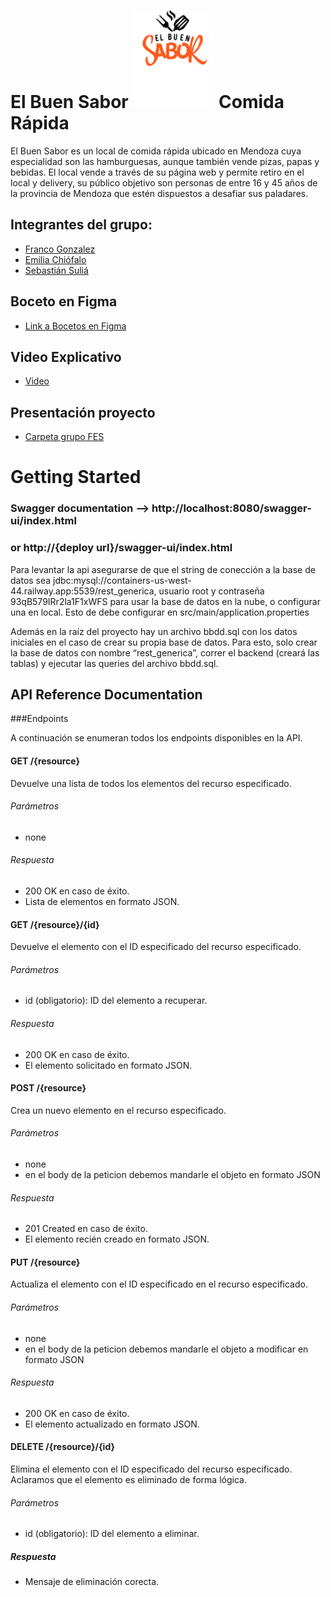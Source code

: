 # El Buen Sabor ![](logo.png)  Comida Rápida

El Buen Sabor es un local de comida rápida ubicado en Mendoza cuya especialidad son las hamburguesas, aunque también vende pizas, papas y bebidas. El local vende a través de su página web y permite retiro en el local y delivery, su público objetivo son personas de entre 16 y 45 años de la provincia de Mendoza que estén dispuestos a desafiar sus paladares.

## Integrantes del grupo:
* [Franco Gonzalez](https://github.com/francoGonzalez2706)
* [Emilia Chiófalo](https://github.com/emichiofalo)
* [Sebastián Suliá](https://github.com/Sebass24)

## Boceto en Figma
* [Link a Bocetos en Figma](https://www.figma.com/file/BVRG4kdfS5maWcZeYLyuDa/Entrega-1?node-id=0%3A1&t=OCyDI9J0WTt8hb3l-1)

## Video Explicativo
* [Video](https://youtu.be/G8lAlDrBuuM)

## Presentación proyecto
* [Carpeta grupo FES](https://docs.google.com/document/d/1U7_fRz9dBm-KPtNSss79JvgTtu0m-JRcD5pxB9nMYXY/edit)



# Getting Started

### Swagger documentation --> http://localhost:8080/swagger-ui/index.html
### or http://{deploy url}/swagger-ui/index.html

Para levantar la api asegurarse de que el string de conección a la base de datos sea jdbc:mysql://containers-us-west-44.railway.app:5539/rest_generica, usuario root y contraseña 93qB579IRr2la1F1xWFS para usar la base de datos en la nube, o configurar una en local. Esto de debe configurar en src/main/application.properties

Además en la raíz del proyecto hay un archivo bbdd.sql con los datos iniciales en el caso de crear su propia base de datos. Para esto, solo crear la base de datos con nombre “rest_generica”, correr el backend (creará las tablas) y ejecutar las queries del archivo bbdd.sql.

## API Reference Documentation


###Endpoints

A continuación se enumeran todos los endpoints disponibles en la API.

#### GET /{resource}
Devuelve una lista de todos los elementos del recurso especificado.

###### Parámetros

- none

###### Respuesta

- 200 OK en caso de éxito.
- Lista de elementos en formato JSON.

#### GET /{resource}/{id}
Devuelve el elemento con el ID especificado del recurso especificado.

###### Parámetros
- id (obligatorio): ID del elemento a recuperar.

###### Respuesta

- 200 OK en caso de éxito.
- El elemento solicitado en formato JSON.


#### POST /{resource}
Crea un nuevo elemento en el recurso especificado.

###### Parámetros

- none
- en el body de la peticion debemos mandarle el objeto en formato JSON

###### Respuesta
- 201 Created en caso de éxito.
- El elemento recién creado en formato JSON.


#### PUT /{resource}
Actualiza el elemento con el ID especificado en el recurso especificado.

###### Parámetros
- none
- en el body de la peticion debemos mandarle el objeto a modificar en formato JSON


###### Respuesta

- 200 OK en caso de éxito.
- El elemento actualizado en formato JSON.

#### DELETE /{resource}/{id}
Elimina el elemento con el ID especificado del recurso especificado. Aclaramos que el elemento es eliminado de forma lógica.

###### Parámetros

- id (obligatorio): ID del elemento a eliminar.

##### Respuesta

- Mensaje de eliminación corecta.

